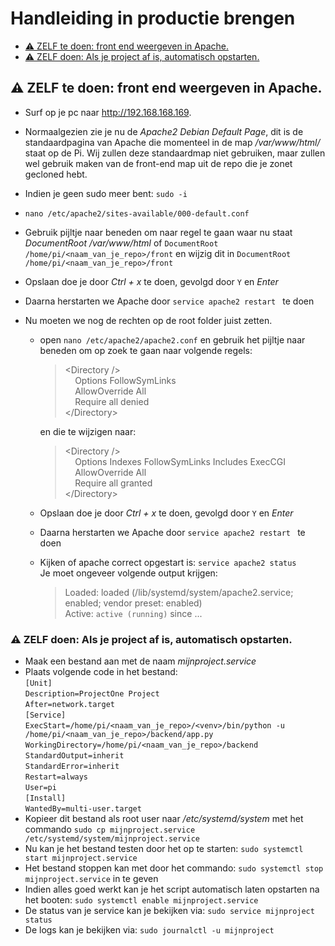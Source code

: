 # Handleiding in productie brengen

- [⚠️ ZELF te doen: front end weergeven in Apache.](#️-zelf-te-doen-front-end-weergeven-in-apache)
- [⚠️ ZELF doen: Als je project af is, automatisch opstarten.](#️-zelf-doen-als-je-project-af-is-automatisch-opstarten)


## ⚠️ ZELF te doen: front end weergeven in Apache.

- Surf op je pc naar http://192.168.168.169.
- Normaalgezien zie je nu de _Apache2 Debian Default Page_, dit is de standaardpagina van Apache die momenteel in de map _/var/www/html/_ staat op de Pi. Wij zullen deze standaardmap niet gebruiken, maar zullen wel gebruik maken van de front-end map uit de repo die je zonet gecloned hebt.
- Indien je geen sudo meer bent:
  `sudo -i`
- `nano /etc/apache2/sites-available/000-default.conf`
- Gebruik pijltje naar beneden om naar regel te gaan waar nu staat _DocumentRoot /var/www/html_ of `DocumentRoot /home/pi/<naam_van_je_repo>/front` en wijzig dit in `DocumentRoot /home/pi/<naam_van_je_repo>/front`
- Opslaan doe je door _Ctrl + x_ te doen, gevolgd door `Y` en _Enter_
- Daarna herstarten we Apache door `service apache2 restart ` te doen
- Nu moeten we nog de rechten op de root folder juist zetten.

  - open `nano /etc/apache2/apache2.conf` en gebruik het pijltje naar beneden om op zoek te gaan naar volgende regels:

    > \<Directory />\
    >  &nbsp;&nbsp;&nbsp;&nbsp;Options FollowSymLinks\
    >  &nbsp;&nbsp;&nbsp;&nbsp;AllowOverride All\
    >  &nbsp;&nbsp;&nbsp;&nbsp;Require all denied\
    >  \</Directory>

    en die te wijzigen naar:

    > \<Directory />\
    >  &nbsp;&nbsp;&nbsp;&nbsp;Options Indexes FollowSymLinks Includes ExecCGI\
    >  &nbsp;&nbsp;&nbsp;&nbsp;AllowOverride All\
    >  &nbsp;&nbsp;&nbsp;&nbsp;Require all granted\
    >  \</Directory>

  - Opslaan doe je door _Ctrl + x_ te doen, gevolgd door `Y` en _Enter_
  - Daarna herstarten we Apache door `service apache2 restart ` te doen
  - Kijken of apache correct opgestart is: `service apache2 status` \
    Je moet ongeveer volgende output krijgen:
    > Loaded: loaded (/lib/systemd/system/apache2.service; enabled; vendor preset: enabled) \
    >  Active: `active (running)` since ...

### ⚠️ ZELF doen: Als je project af is, automatisch opstarten.

- Maak een bestand aan met de naam _mijnproject.service_
- Plaats volgende code in het bestand:  
  `[Unit]`  
  `Description=ProjectOne Project`  
  `After=network.target`  
  `[Service]`  
  `ExecStart=/home/pi/<naam_van_je_repo>/<venv>/bin/python -u /home/pi/<naam_van_je_repo>/backend/app.py`  
  `WorkingDirectory=/home/pi/<naam_van_je_repo>/backend`  
  `StandardOutput=inherit`  
  `StandardError=inherit`  
  `Restart=always`  
  `User=pi`  
  `[Install]`  
  `WantedBy=multi-user.target`
- Kopieer dit bestand als root user naar _/etc/systemd/system_ met het commando `sudo cp mijnproject.service /etc/systemd/system/mijnproject.service`
- Nu kan je het bestand testen door het op te starten:
  `sudo systemctl start mijnproject.service`
- Het bestand stoppen kan met door het commando:
  `sudo systemctl stop mijnproject.service` in te geven
- Indien alles goed werkt kan je het script automatisch laten opstarten na het booten:
  `sudo systemctl enable mijnproject.service`
- De status van je service kan je bekijken via:
  `sudo service mijnproject status`
- De logs kan je bekijken via:
  `sudo journalctl -u mijnproject`

